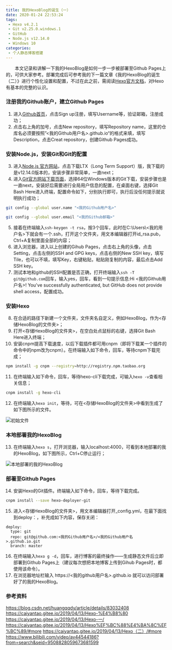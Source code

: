 ```yaml
---
title: 我的HexoBlog的诞生（一）
date: 2020-01-24 22:53:24
tags:
 - Hexo v4.2.1
 - Git v2.25.0.windows.1
 - GitHub
 - Node.js v12.14.0
 - Windows 10
categories: 
 - 个人静态博客搭建
---
```


　　本文记录和讲解一下我的HexoBlog是如何一步一步被部署至Github Pages上的，可供大家参考。部署完成后可参考我的下一篇文章《我的HexoBlog的诞生（二）》进行个性化设置和配置，不过在此之前，需阅读[Hexo官方文档](https://hexo.io/zh-cn/docs/)，对Hexo有基本的完整的认识。

<!--more-->

### 注册我的Github账户，建立Github Pages

1. 进入[Github首页](http://github.com/)，点击Sign up注册，填写Username等，验证邮箱，注册成功；
2. 点击右上角的加号，点击New repository，填写Repository name，这里的仓库名必须要按照”<我的Github用户名>.github.io“的格式来填，填写Description，点击Creat repository，创建Github Pages成功。

### 安装Node.js，安装Git和Git的配置

3. 进入[Node.js 官方网站](https://nodejs.org/)，点击下载LTX（Long Term Support）版，我下载的是v12.14.0版本的，安装步骤非常简单，一直next；
4. 进入[Git官方网站下载页面](https://git-scm.com/downloads)，选择64位Windows版本的Git下载，安装步骤也是一直next，安装好后需要进行全局用户信息的配置，在桌面右键，选择Git Bash Here进入终端，配置命令如下，分别执行即可，执行后没任何提示就说明执行成功；

```bash
git config --global user.name "<我的Github用户名>"
```

```bash
git config --global user.email "<我的Github邮箱>"
```

5. 接着在终端输入`ssh-keygen -t rsa`，按3个回车，此时在C:\Users\\<我的用户名>下就会有一个.ssh，打开这个文件夹，用文本编辑器打开id_rsa.pub，Ctrl+A复制里面全部的内容；
6. 进入浏览器，进入以上创建的Gihub Pages，点击右上角的头像，点击Setting，点击左侧的SSH and GPG keys，点击右侧的New SSH key，填写Tile，也可以不填，填写Key，右键粘贴，粘贴刚复制的内容，最后点击Add SSH key。
7. 测试本地和github的SSH配置是否正确，打开终端输入`ssh -T git@github.com`回车，输入yes，回车，看到一句提示信息:Hi <我的Github用户名>! You've successfully authenticated, but GitHub does not provide shell access，配置成功。

### 安装Hexo

8. 在合适的路径下新建一个文件夹，文件夹名自定义，例如HexoBlog，作为<存储HexoBlog的文件夹>；
9. 打开<存储HexoBlog的文件夹>，在空白处点鼠标的右键，选择Git Bash Here进入终端；
10. 安装cnpm提高下载速度，以后下载插件都可用cnpm（即将下载某一个插件的命令中的npm改为cnpm）。在终端输入如下命令，回车，等待cnpm下载完成；

```bash
npm install -g cnpm --registry=http://registry.npm.taobao.org
```

11. 在终端输入如下命令，回车，等待hexo-cli下载完成，可输入`hexo -v`查看相关信息；

```bash
cnpm install -g hexo-cli
```

12. 在终端输入`hexo init`，等待，可在<存储HexoBlog的文件夹>中看到生成了如下图所示的文件。

![初始文件](初始文件.png)

### 本地部署我的HexoBlog

13. 在终端输入`hexo s`，打开浏览器，输入localhost:4000，可看到本地部署的我的HexoBlog，如下图所示，Ctrl+C停止运行；

![本地部署的我的HexoBlog](本地部署的我的HexoBlog.png)

### 部署至Github Pages

14. 安装Hexo的Git插件。终端输入如下命令，回车，等待下载完成。

```bash
cnpm install --save hexo-deployer-git
```

15. 进入<存储HexoBlog的文件夹>，用文本编辑器打开_config.yml，在最下面找到deploy：，补充成如下内容，保存关闭：

```
deploy:  
  type: git  
  repo: git@github.com:<我的Github用户名>/<我的Github用户名>.github.io.git         
  branch: master
```

16. 在终端输入`hexo g -d`，回车，进行博客的最终操作——生成静态文件后立即部署到Github Pages上（建议每次想把本地博客上传到Gihub Pages时，都使用该命令）。
17. 在浏览器地址栏输入 https://<我的github用户名>.github.io 就可以访问部署好了的我的HexoBlog。


### 参考资料

https://blog.csdn.net/huangqqdy/article/details/83032408
https://caiyantao.gitee.io/2019/04/13/Hexo-%E4%B8%80
https://caiyantao.gitee.io/2019/04/13/Hexo-一/
https://caiyantao.gitee.io/2019/04/13/Hexo%EF%BC%88%E4%BA%8C%EF%BC%89/#more
https://caiyantao.gitee.io/2019/04/13/Hexo（二）/#more
https://www.bilibili.com/video/av44544186?from=search&seid=9508828059673681599